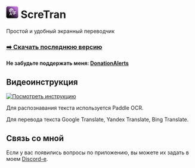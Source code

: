 # ![](/ScreTranLogoSmall.png) ScreTran
Простой и удобный экранный переводчик
### [:arrow_right: Скачать последнюю версию](https://github.com/PavlikBender/ScreTran/releases/download/v1.2/ScreTran.v1.2.zip)

#### Не забудьте поддержать меня: [DonationAlerts](https://www.donationalerts.com/r/pavlikbender) 

## Видеоинструкция

<a href="https://www.youtube.com/watch?v=nYHEGliijqc" target="_blank">
 <img src="https://img.youtube.com/vi/nYHEGliijqc/hqdefault.jpg" alt="Посмотреть инструкцию" />
</a>

Для распознавания текста используется Paddle OCR.

Для перевода текста Google Translate, Yandex Translate, Bing Translate.

## Связь со мной
Если у вас появились вопросы по приложению, вы можете их задать в моем [Discord-е](https://discord.com/invite/gaVrv6k).
